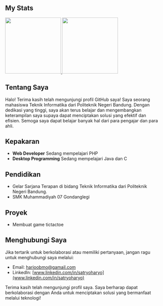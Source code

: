 ## My Stats

<p align="left">
<a href="https://github.com/rioBMO">
  <img height="180em" src="https://github-readme-stats-eight-theta.vercel.app/api?username=rioBMO&show_icons=true&theme=algolia&include_all_commits=true&count_private=true"/>
  <img height="180em" src="https://github-readme-stats-eight-theta.vercel.app/api/top-langs/?username=rioBMO&layout=compact&langs_count=8&theme=algolia"/>
</a>
</p>

## Tentang Saya

Halo! Terima kasih telah mengunjungi profil GitHub saya! Saya seorang mahasiswa Teknik Informatika dari Politeknik Negeri Bandung. Dengan dedikasi yang tinggi, saya akan terus belajar dan mengembangkan keterampilan saya supaya dapat menciptakan solusi yang efektif dan efisien. Semoga saya dapat belajar banyak hal dari para pengajar dan para ahli.

## Kepakaran

- **Web Developer** Sedang mempelajari PHP
- **Desktop Programming** Sedang mempelajari Java dan C

## Pendidikan

- Gelar Sarjana Terapan di bidang Teknik Informatika dari Politeknik Negeri Bandung.
- SMK Muhammadiyah 07 Gondanglegi

## Proyek

- Membuat game tictactoe

## Menghubungi Saya

Jika tertarik untuk berkolaborasi atau memiliki pertanyaan, jangan ragu untuk menghubungi saya melalui:

- Email: [harioobmo@gamail.com](mailto:harioobmo@gamail.com)
- LinkedIn: [www.linkedin.com/in/satryoharyo](www.linkedin.com/in/satryoharyo)

Terima kasih telah mengunjungi profil saya. Saya berharap dapat berkolaborasi dengan Anda untuk menciptakan solusi yang bermanfaat melalui teknologi!

<!--
**rioBMO/rioBMO** is a ✨ _special_ ✨ repository because its `README.md` (this file) appears on your GitHub profile.

Here are some ideas to get you started:

- 🔭 I’m currently working on ...
- 🌱 I’m currently learning ...
- 👯 I’m looking to collaborate on ...
- 🤔 I’m looking for help with ...
- 💬 Ask me about ...
- 📫 How to reach me: ...
- 😄 Pronouns: ...
- ⚡ Fun fact: ...
-->
